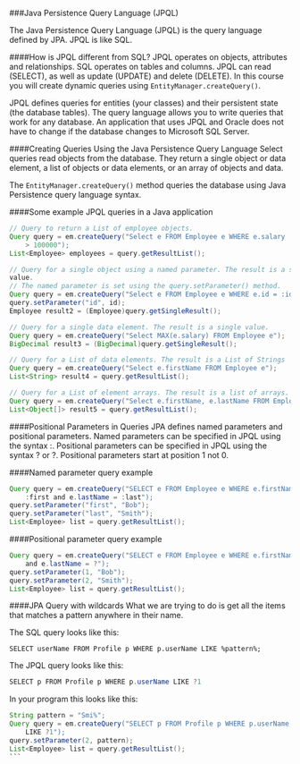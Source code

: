 <!-- djw: done-->
###Java Persistence Query Language (JPQL)

The Java Persistence Query Language (JPQL) is the query language defined by JPA. 
JPQL is like SQL. 

####How is JPQL different from SQL?
JPQL operates on objects, attributes and relationships. SQL operates on tables 
and columns. 
JPQL can read (SELECT), as well as update (UPDATE) and delete (DELETE). In this 
course you will create dynamic queries using ```EntityManager.createQuery()```.

JPQL defines queries for entities (your classes) and their persistent state (the
database tables). The query language allows you to write queries that work for 
any database. An application that uses JPQL and Oracle does not have to change 
if the database changes to Microsoft SQL Server.

####Creating Queries Using the Java Persistence Query Language
Select queries read objects from the database. They return a single object or 
data element, a list of objects or data elements, or an array of objects and 
data.

The ```EntityManager.createQuery()``` method queries the database using Java 
Persistence query language syntax.  


####Some example JPQL queries in a Java application
```java
// Query to return a List of employee objects.
Query query = em.createQuery("Select e FROM Employee e WHERE e.salary 
	> 100000");
List<Employee> employees = query.getResultList();

// Query for a single object using a named parameter. The result is a single 
value.
// The named parameter is set using the query.setParameter() method.
Query query = em.createQuery("Select e FROM Employee e WHERE e.id = :id");
query.setParameter("id", id);
Employee result2 = (Employee)query.getSingleResult();

// Query for a single data element. The result is a single value.
Query query = em.createQuery("Select MAX(e.salary) FROM Employee e");
BigDecimal result3 = (BigDecimal)query.getSingleResult();

// Query for a List of data elements. The result is a List of Strings
Query query = em.createQuery("Select e.firstName FROM Employee e");
List<String> result4 = query.getResultList();

// Query for a List of element arrays. The result is a list of arrays.
Query query = em.createQuery("Select e.firstName, e.lastName FROM Employee e");
List<Object[]> result5 = query.getResultList();
```
<div style="page-break-after: always;"></div>
####Positional Parameters in Queries
JPA defines named parameters and positional parameters. Named parameters can be 
specified in JPQL using the syntax :<name>. Positional parameters can be 
specified in JPQL using the syntax ? or ?<position>. Positional parameters start 
at position 1 not 0.

####Named parameter query example
```java
Query query = em.createQuery("SELECT e FROM Employee e WHERE e.firstName = 
	:first and e.lastName = :last");
query.setParameter("first", "Bob");
query.setParameter("last", "Smith");
List<Employee> list = query.getResultList();
```

####Positional parameter query example
````java
Query query = em.createQuery("SELECT e FROM Employee e WHERE e.firstName = ? 
	and e.lastName = ?");
query.setParameter(1, "Bob");
query.setParameter(2, "Smith");
List<Employee> list = query.getResultList();
````

####JPA Query with wildcards
What we are trying to do is get all the items that matches a pattern anywhere 
in their name.

The SQL query looks like this:
```
SELECT userName FROM Profile p WHERE p.userName LIKE %pattern%;
```

The JPQL query looks like this:
```java
SELECT p FROM Profile p WHERE p.userName LIKE ?1
```

In your program this looks like this:
````java
String pattern = "Smi%";
Query query = em.createQuery("SELECT p FROM Profile p WHERE p.userName 
	LIKE ?1");
query.setParameter(2, pattern);
List<Employee> list = query.getResultList();
```






 

